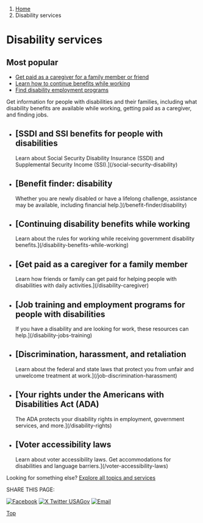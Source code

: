 1. [Home](/)
2. Disability services

Disability services
===================

Most popular
------------

* [Get paid as a caregiver for a family member or friend](/disability-caregiver)
* [Learn how to continue benefits while working](/disability-benefits-while-working)
* [Find disability employment programs](/disability-jobs-training)

Get information for people with disabilities and their families, including what disability benefits are available while working, getting paid as a caregiver, and finding jobs.

* [SSDI and SSI benefits for people with disabilities
  --------------------------------------------------

  Learn about Social Security Disability Insurance (SSDI) and Supplemental Security Income (SSI).](/social-security-disability)
* [Benefit finder: disability
  --------------------------

  Whether you are newly disabled or have a lifelong challenge, assistance may be available, including financial help.](/benefit-finder/disability)
* [Continuing disability benefits while working
  --------------------------------------------

  Learn about the rules for working while receiving government disability benefits.](/disability-benefits-while-working)
* [Get paid as a caregiver for a family member
  -------------------------------------------

  Learn how friends or family can get paid for helping people with disabilities with daily activities.](/disability-caregiver)
* [Job training and employment programs for people with disabilities
  -----------------------------------------------------------------

  If you have a disability and are looking for work, these resources can help.](/disability-jobs-training)
* [Discrimination, harassment, and retaliation
  -------------------------------------------

  Learn about the federal and state laws that protect you from unfair and unwelcome treatment at work.](/job-discrimination-harassment)
* [Your rights under the Americans with Disabilities Act (ADA)
  -----------------------------------------------------------

  The ADA protects your disability rights in employment, government services, and more.](/disability-rights)
* [Voter accessibility laws
  ------------------------

  Learn about voter accessibility laws. Get accommodations for disabilities and language barriers.](/voter-accessibility-laws)

Looking for something else?
[Explore all topics and services](/#all-topics-header)

SHARE THIS PAGE:

[![Facebook](/themes/custom/usagov/images/social-media-icons/Facebook_Icon.svg)](https://www.facebook.com/sharer/sharer.php?u=https://www.usa.gov/disability-services&v=3)
[![X Twitter USAGov](/themes/custom/usagov/images/social-media-icons/X_Twitter_Icon.svg?version=2)](https://twitter.com/intent/tweet?source=webclient&text=https://www.usa.gov/disability-services)
[![Email](/themes/custom/usagov/images/social-media-icons/Email_Icon.svg?version=2)](mailto:?subject=https://www.usa.gov/disability-services)

[Top](#main-content)